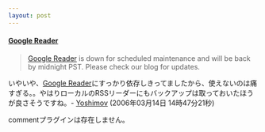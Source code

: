 ```yaml
---
layout: post
---
```

<h4><a href="http://www.google.com/reader/">Google Reader</a></h4>
<blockquote><p><a href="http://reader.google.com/">Google Reader</a> is down for scheduled maintenance and will be back by midnight PST. Please check our blog for updates.</p>
</blockquote>
<p>いやいや、<a href="http://reader.google.com/">Google Reader</a>にすっかり依存しきってましたから、使えないのは痛すぎる。。やはりローカルのRSSリーダーにもバックアップは取っておいたほうが良さそうですね。- <a href="/?page=Yoshimov" class="wikipage">Yoshimov</a> (2006年03月14日 14時47分21秒)</p>
<p><span class="error">commentプラグインは存在しません。</span> </p>
